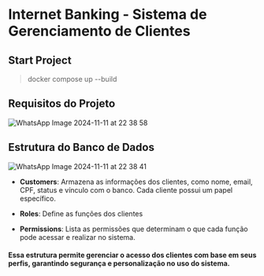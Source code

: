 # Internet Banking - Sistema de Gerenciamento de Clientes

## Start Project
> docker compose up --build

## Requisitos do Projeto

![WhatsApp Image 2024-11-11 at 22 38 58](https://github.com/user-attachments/assets/f07d34d2-66e3-4089-aa30-e43b9ab8c4e1)

## Estrutura do Banco de Dados

![WhatsApp Image 2024-11-11 at 22 38 41](https://github.com/user-attachments/assets/52e11c52-2893-4c99-b873-185a71e5b1ad)

- **Customers**: Armazena as informações dos clientes, como nome, email, CPF, status e vínculo com o banco. Cada cliente possui um papel específico.

- **Roles**: Define as funções dos clientes 

- **Permissions**: Lista as permissões que determinam o que cada função pode acessar e realizar no sistema.

#### Essa estrutura permite gerenciar o acesso dos clientes com base em seus perfis, garantindo segurança e personalização no uso do sistema.

